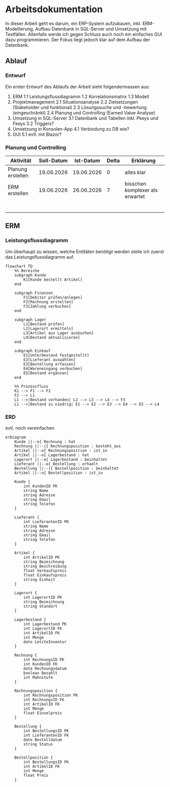 # Arbeitsdokumentation

In dieser Arbeit geht es darum, ein ERP-System aufzubauen, inkl. ERM-Modellierung, Aufbau Datenbank in SQL-Server und Umsetzung mit Testfällen. Allenfalls werde ich gegen Schluss auch noch ein einfaches GUI dazu programmieren. Der Fokus liegt jedoch klar auf dem Aufbau der Datenbank.

## Ablauf

### Entwurf

Ein erster Entwurf des Ablaufs der Arbeit sieht folgendermassen aus:

1. ERM
   1.1 Leistungsflussdiagramm
   1.2 Korrelationsmatrix
   1.3 Modell
2. Projektmanagement
   2.1 Situationsanalyse
   2.2 Zielsetzungen (Stakeholder und funktional)
   2.3 Lösungssuche und -bewertung (eingeschränkt)
   2.4 Planung und Controlling (Earned Value Analyse)
3. Umsetzung in SQL-Server
   3.1 Datenbank und Tabellen inkl. Pkeys und Fkeys
   3.2 Triggers?
4. Umsetzung in Konsolen-App
   4.1 Verbindung zu DB wie?
5. GUI
   5.1 evtl. mit Blazor?

### Planung und Controlling

| Aktivität         | Soll-Datum | Ist-Datum  | Delta | Erklärung                       |
| ----------------- | ---------- | ---------- | ----- | ------------------------------- |
| Planung erstellen | 19.06.2026 | 19.06.2026 | 0     | alles klar                      |
| ERM erstellen     | 19.06.2026 | 26.06.2026 | 7     | bisschen komplexer als erwartet |
|                   |            |            |       |                                 |
|                   |            |            |       |                                 |
|                   |            |            |       |                                 |
|                   |            |            |       |                                 |
|                   |            |            |       |                                 |
|                   |            |            |       |                                 |

## ERM

### Leistungsflussdiagramm

Um überhaupt zu wissen, welche Entitäten benötigt werden stelle ich zuerst das Leistungsflussdiagramm auf.

```mermaid
flowchart TD
    %% Bereiche
    subgraph Kunde
        K1[Kunde bestellt Artikel]
    end

    subgraph Finanzen
        F1[Debitor prüfen/anlegen]
        F2[Rechnung erstellen]
        F3[Zahlung verbuchen]
    end

    subgraph Lager
        L1[Bestand prüfen]
        L2[Lagerort ermitteln]
        L3[Artikel aus Lager ausbuchen]
        L4[Bestand aktualisieren]
    end

    subgraph Einkauf
        E1[Unterbestand festgestellt]
        E2[Lieferant auswählen]
        E3[Bestellung erfassen]
        E4[Wareneingang verbuchen]
        E5[Bestand ergänzen]
    end

    %% Prozessfluss
    K1 --> F1 --> F2
    F2 --> L1
    L1 -->|Bestand vorhanden| L2 --> L3 --> L4 --> F3
    L1 -->|Bestand zu niedrig| E1 --> E2 --> E3 --> E4 --> E5 --> L4
```

### ERD

evtl. noch vereinfachen

```mermaid
erDiagram
    Kunde ||--o{ Rechnung : hat
    Rechnung ||--|{ Rechnungsposition : besteht_aus
    Artikel ||--o{ Rechnungsposition : ist_in
    Artikel ||--o{ Lagerbestand : hat
    Lagerort ||--o{ Lagerbestand : beinhaltet
    Lieferant ||--o{ Bestellung : erhaelt
    Bestellung ||--|{ Bestellposition : beinhaltet
    Artikel ||--o{ Bestellposition : ist_in

    Kunde {
        int KundenID PK
        string Name
        string Adresse
        string Email
        string Telefon
    }

    Lieferant {
        int LieferantenID PK
        string Name
        string Adresse
        string Email
        string Telefon
    }

    Artikel {
        int ArtikelID PK
        string Bezeichnung
        string Beschreibung
        float Verkaufspreis
        float Einkaufspreis
        string Einheit
    }

    Lagerort {
        int LagerortID PK
        string Bezeichnung
        string Standort
    }

    Lagerbestand {
        int Lagerbestand PK
        int LagerortID FK
        int ArtikelID FK
        int Menge
        date LetzteInventur
    }

    Rechnung {
        int RechnungsID PK
        int KundenID FK
        date Rechnungsdatum
        boolean Bezahlt
        int Mahnstufe
    }

    Rechnungsposition {
        int Rechnungsposition PK
        int RechnungsID FK
        int ArtikelID FK
        int Menge
        float Einzelpreis
    }

    Bestellung {
        int BestellungsID PK
        int LieferantenID FK
        date Bestelldatum
        string Status
    }

    Bestellposition {
        int BestellungsID FK
        int ArtikelID FK
        int Menge
        float Preis
    }
```
